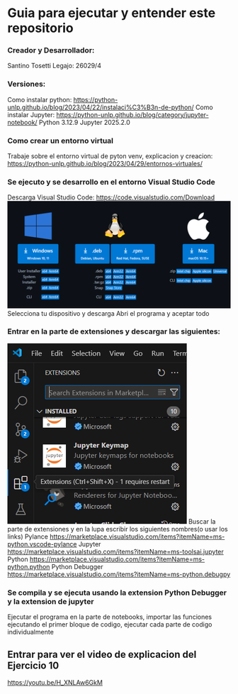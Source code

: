# Guia para ejecutar y entender este repositorio
### Creador y Desarrollador:
Santino Tosetti Legajo: 26029/4

### Versiones: 
Como instalar python: https://python-unlp.github.io/blog/2023/04/22/instalaci%C3%B3n-de-python/
Como instalar Jupyter: https://python-unlp.github.io/blog/category/jupyter-notebook/
Python 3.12.9
Jupyter 2025.2.0

### Como crear un entorno virtual
Trabaje sobre el entorno virtual de pyton venv, explicacion y creacion: 
https://python-unlp.github.io/blog/2023/04/29/entornos-virtuales/

### Se ejecuto y se desarrollo en el entorno Visual Studio Code
Descarga Visual Studio Code: https://code.visualstudio.com/Download
![alt text](image.png) Selecciona tu dispositivo y descarga
Abri el programa y aceptar todo

### Entrar en la parte de extensiones y descargar las siguientes: 
![alt text](image-1.png) Buscar la parte de extensiones y en la lupa escribir los siguientes nombres(o usar los links)
Pylance https://marketplace.visualstudio.com/items?itemName=ms-python.vscode-pylance
Jupyter https://marketplace.visualstudio.com/items?itemName=ms-toolsai.jupyter
Python https://marketplace.visualstudio.com/items?itemName=ms-python.python
Python Debugger https://marketplace.visualstudio.com/items?itemName=ms-python.debugpy

### Se compila y se ejecuta usando la extension Python Debugger y la extension de jupyter
Ejecutar el programa en la parte de notebooks, importar las funciones ejecutando el primer bloque de codigo, ejecutar cada parte de codigo individualmente

## Entrar para ver el video de explicacion del Ejercicio 10
https://youtu.be/H_XNLAw6GkM



